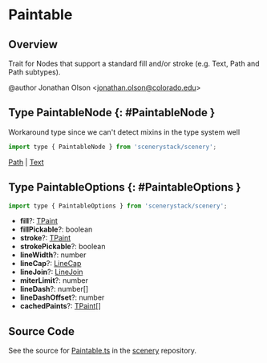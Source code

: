 # Paintable

## Overview

Trait for Nodes that support a standard fill and/or stroke (e.g. Text, Path and Path subtypes).

@author Jonathan Olson &lt;jonathan.olson@colorado.edu&gt;

## Type PaintableNode {: #PaintableNode }


Workaround type since we can't detect mixins in the type system well

```js
import type { PaintableNode } from 'scenerystack/scenery';
```
[Path](../scenery/Path.md) | [Text](../scenery/Text.md)



## Type PaintableOptions {: #PaintableOptions }


```js
import type { PaintableOptions } from 'scenerystack/scenery';
```
- **fill**?: [TPaint](../scenery/TPaint.md)
- **fillPickable**?: <span style="color: hsla(calc(var(--md-hue) + 180deg),80%,40%,1);">boolean</span>
- **stroke**?: [TPaint](../scenery/TPaint.md)
- **strokePickable**?: <span style="color: hsla(calc(var(--md-hue) + 180deg),80%,40%,1);">boolean</span>
- **lineWidth**?: <span style="color: hsla(calc(var(--md-hue) + 180deg),80%,40%,1);">number</span>
- **lineCap**?: [LineCap](../kite/LineStyles.md#LineCap)
- **lineJoin**?: [LineJoin](../kite/LineStyles.md#LineJoin)
- **miterLimit**?: <span style="color: hsla(calc(var(--md-hue) + 180deg),80%,40%,1);">number</span>
- **lineDash**?: <span style="color: hsla(calc(var(--md-hue) + 180deg),80%,40%,1);">number</span>[]
- **lineDashOffset**?: <span style="color: hsla(calc(var(--md-hue) + 180deg),80%,40%,1);">number</span>
- **cachedPaints**?: [TPaint](../scenery/TPaint.md)[]




## Source Code

See the source for [Paintable.ts](https://github.com/phetsims/scenery/blob/main/js/nodes/Paintable.ts) in the [scenery](https://github.com/phetsims/scenery) repository.
